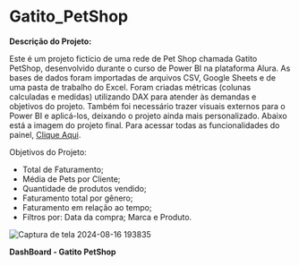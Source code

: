 # Gatito_PetShop

<strong>Descrição do Projeto:</strong>

Este é um projeto fictício de uma rede de Pet Shop chamada Gatito PetShop, desenvolvido durante o curso de Power BI na plataforma Alura. As bases de dados foram importadas de arquivos CSV, Google Sheets e de uma pasta de trabalho do Excel. Foram criadas métricas (colunas calculadas e medidas) utilizando DAX para atender às demandas e objetivos do projeto. Também foi necessário trazer visuais externos para o Power BI e aplicá-los, deixando o projeto ainda mais personalizado. Abaixo está a imagem do projeto final. Para acessar todas as funcionalidades do painel, [Clique Aqui](https://app.powerbi.com/groups/me/reports/d3309a52-7d7a-4f77-8841-ae1ab6b071d2/ReportSection?experience=power-bi).


Objetivos do Projeto:

+ Total de Faturamento;
+ Média de Pets por Cliente;
+ Quantidade de produtos vendido;
+ Faturamento total por gênero;
+ Faturamento em relação ao tempo;
+ Filtros por: Data da compra; Marca e Produto.

![Captura de tela 2024-08-16 193835](https://github.com/user-attachments/assets/f183e2c0-f58d-4ca2-b377-c1138fa53919)

<strong>DashBoard - Gatito PetShop</strong>
